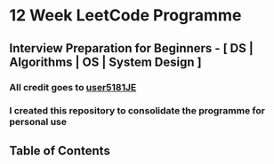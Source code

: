 # 12 Week LeetCode Programme
## Interview Preparation for Beginners - [ DS | Algorithms | OS | System Design ]
### All credit goes to [user5181JE](https://leetcode.com/discuss/general-discussion/698684/interview-preparation-for-beginners-ds-algorithms-os-system-design)
### I created this repository to consolidate the programme for personal use
## Table of Contents
